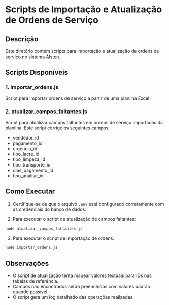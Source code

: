 # Scripts de Importação e Atualização de Ordens de Serviço

## Descrição

Este diretório contém scripts para importação e atualização de ordens de serviço no sistema Alsten.

## Scripts Disponíveis

### 1. importar_ordens.js

Script para importar ordens de serviço a partir de uma planilha Excel.

### 2. atualizar_campos_faltantes.js

Script para atualizar campos faltantes em ordens de serviço importadas da planilha. Este script corrige os seguintes campos:

- vendedor_id
- pagamento_id
- urgencia_id
- tipo_lacre_id
- tipo_limpeza_id
- tipo_transporte_id
- dias_pagamento_id
- tipo_analise_id

## Como Executar

1. Certifique-se de que o arquivo `.env` está configurado corretamente com as credenciais do banco de dados.

2. Para executar o script de atualização de campos faltantes:

```bash
node atualizar_campos_faltantes.js
```

3. Para executar o script de importação de ordens:

```bash
node importar_ordens.js
```

## Observações

- O script de atualização tenta mapear valores textuais para IDs nas tabelas de referência.
- Campos não encontrados serão preenchidos com valores padrão quando possível.
- O script gera um log detalhado das operações realizadas.
